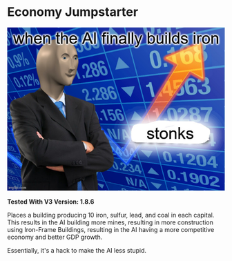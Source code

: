 # Economy Jumpstarter

![Preview](thumbnail.png)

**Tested With V3 Version: 1.8.6**

Places a building producing 10 iron, sulfur, lead, and coal in each capital. This results in the AI building more mines, resulting in more construction using Iron-Frame Buildings, resulting in the AI having a more competitive economy and better GDP growth.

Essentially, it's a hack to make the AI less stupid.
